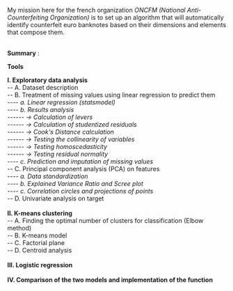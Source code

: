 My mission here for the french organization <i>ONCFM (National Anti-Counterfeiting Organization)</i> is to set up an algorithm that will automatically identify counterfeit euro banknotes based on their dimensions and elements that compose them.<br>
<br>
 
<strong>Summary</strong> :

    
 <strong>Tools </strong>
 
  <strong>I. Exploratory data analysis</strong><br>
     -- A. Dataset description<br>
     -- B. Treatment of missing values using linear regression to predict them<br>
     ---- <i>a. Linear regression (statsmodel)<br>
     ---- b. Results analysis<br>
     ------ → Calculation of levers<br>
     ------ → Calculation of studentized residuals<br>
     ------ → Cook's Distance calculation<br>
     ------ → Testing the collinearity of variables<br>
     ------ → Testing homoscedasticity<br>
     ------ → Testing residual normality<br>
     ---- c. Prediction and imputation of missing values</i>    
     -- C. Principal component analysis (PCA) on features<br>
     ---- <i>a. Data standardization<br>
     ---- b. Explained Variance Ratio and Scree plot<br>
     ---- c. Correlation circles and projections of points</i><br>
     -- D. Univariate analysis on target<br>
     <br>
  <strong>II. K-means clustering</strong><br>
     -- A. Finding the optimal number of clusters for classification (Elbow method)</i><br>
     -- B. K-means model<br> 
     -- C. Factorial plane<br>
     -- D. Centroid analysis<br>
     <br>
  <strong>III. Logistic regression</strong><br>
  <br>
  <strong>IV. Comparison of the two models and implementation of the function</strong><br>


